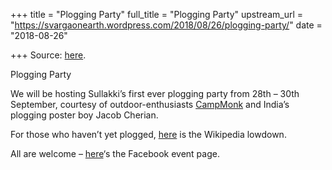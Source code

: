 +++
title = "Plogging Party"
full_title = "Plogging Party"
upstream_url = "https://svargaonearth.wordpress.com/2018/08/26/plogging-party/"
date = "2018-08-26"

+++
Source: [here](https://svargaonearth.wordpress.com/2018/08/26/plogging-party/).

Plogging Party

We will be hosting Sullakki’s first ever plogging party from 28th – 30th September, courtesy of outdoor-enthusiasts [CampMonk](https://campmonk.com/) and India’s plogging poster boy Jacob Cherian.

For those who haven’t yet plogged, [here](https://en.wikipedia.org/wiki/Plogging) is the Wikipedia lowdown.

All are welcome – [here](https://www.facebook.com/504200022/posts/10160716156675023/)‘s the Facebook event page.
